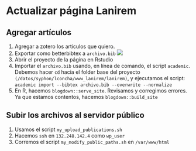 # Actualizar página Lanirem

## Agregar artículos
1. Agregar a zotero los artículos que quiero.
2. Exportar como betterbibtex a `archivo.bib`
![](https://i.imgur.com/Ss2qFFe.png)
3. Abrir el proyecto de la página  en Rstudio
4. Importar el `archivo.bib` usando, en línea de comando, el script `academic`. Debemos hacer `cd` hacia el folder base del proyecto `(/datos/syphon/lconcha/www_lanirem/lanirem)`, y ejecutamos el script:
```academic import --bibtex archivo.bib --overwrite --normalize```
4. En R, hacemos `blogdown::serve_site`. Revisamos y corregimos errores. Ya que estamos contentos, hacemos `blogdown::build_site`

## Subir los archivos al servidor público
1. Usamos el script `my_upload_publications.sh`
2. Hacemos `ssh` en `132.248.142.4` como `wp_user`
3. Corremos el script `my_modify_public_paths.sh` en `/var/www/html`